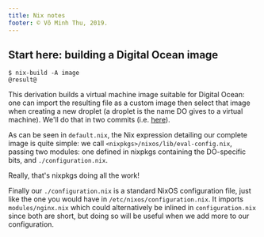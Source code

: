 ```yaml
---
title: Nix notes
footer: © Võ Minh Thu, 2019.
---
```



## Start here: building a Digital Ocean image

```
$ nix-build -A image
@result@
```

This derivation builds a virtual machine image suitable for Digital Ocean: one
can import the resulting file as a custom image then select that image when
creating a new droplet (a droplet is the name DO gives to a virtual machine).
We'll do that in two commits (i.e. [here](deploying.md)).

As can be seen in `default.nix`, the Nix expression detailing our complete
image is quite simple: we call `<nixpkgs>/nixos/lib/eval-config.nix`, passing
two modules: one defined in nixpkgs containing the DO-specific bits, and
`./configuration.nix`.

Really, that's nixpkgs doing all the work!

Finally our `./configuration.nix` is a standard NixOS configuration file, just
like the one you would have in `/etc/nixos/configuration.nix`. It imports
`modules/nginx.nix` which could alternatively be inlined in `configuration.nix`
since both are short, but doing so will be useful when we add more to our
configuration.
